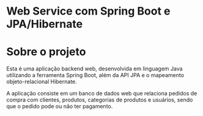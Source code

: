 # Web Service com Spring Boot e JPA/Hibernate

# Sobre o projeto
Esta é uma aplicação backend web, desenvolvida em linguagem Java utilizando a ferramenta Spring Boot, além da API JPA e o mapeamento objeto-relacional Hibernate.

A aplicação consiste em um banco de dados web que relaciona pedidos de compra com clientes, produtos, categorias de produtos e usuários, sendo que o pedido pode ou não ter pagamento.
